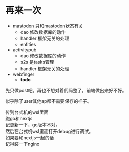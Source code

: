 # 再来一次
- mastodon 只和mastodon状态有关
  - dao 修改数据库的动作
  - handler 框架无关的处理
  - entities
- activitypub 
  - dao 修改数据库的动作
  - s2s 是tasks管理
  - handler 框架无关的处理
- webfinger
  - **todo**

先只做post吧。再也不想对着代码整了，前端做出来好不好。

似乎除了user其他ap都不需要保存的样子。

传到台式机的wsl里面  
跑go和nextjs  
记更新一下，go版本不对。  
然后在台式机wsl里面打开debug进行调试。  
如果要和nextjs一起的话  
记得装一下nginx  